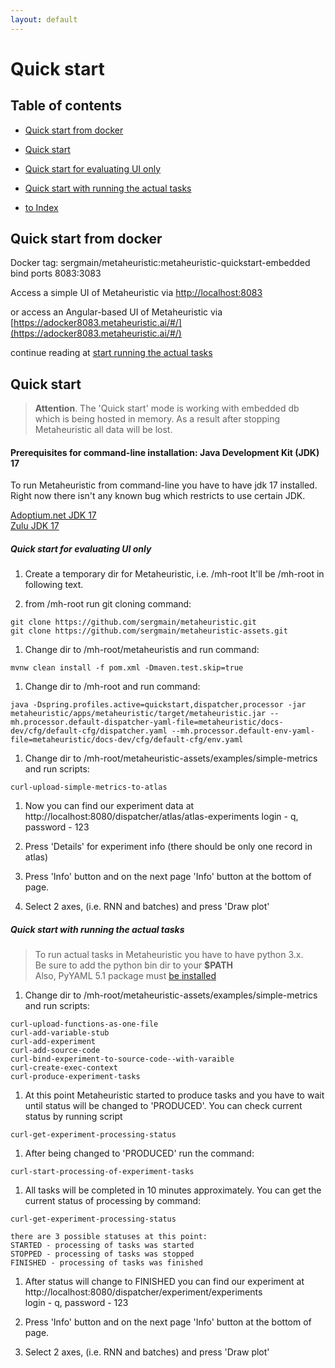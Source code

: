 ```yaml
---
layout: default
---
```


# Quick start

## Table of contents

- [Quick start from docker](#quick-start-from-docker)
- [Quick start](#quick-start)
- [Quick start for evaluating UI only](#quick-start-for-evaluating-ui-only)
- [Quick start with running the actual tasks](#quick-start-with-running-the-actual-tasks)

- [to Index](/index)


## Quick start from docker

Docker tag: sergmain/metaheuristic:metaheuristic-quickstart-embedded  
bind ports 8083:3083

Access a simple UI of Metaheuristic via [http://localhost:8083](http://localhost:8083)

or access an Angular-based UI of Metaheuristic via
[https://adocker8083.metaheuristic.ai/#/](https://adocker8083.metaheuristic.ai/#/)  

continue reading at [start running the actual tasks](#quick-start-with-running-the-actual-tasks) 



## Quick start
>**Attention**. The 'Quick start' mode is working with embedded db which is being hosted in memory. 
As a result after stopping Metaheuristic all data will be lost.


#### Prerequisites for command-line installation: Java Development Kit (JDK) 17

To run Metaheuristic from command-line you have to have jdk 17 installed.  
Right now there isn't any known bug which restricts to use certain JDK.

[Adoptium.net JDK 17](https://adoptium.net/temurin/releases/?version=17)  
[Zulu JDK 17](https://www.azul.com/downloads/?version=java-17-lts&package=jdk#zulu)


##### Quick start for evaluating UI only

1. Create a temporary dir for Metaheuristic, i.e. /mh-root 
It'll be /mh-root in following text. 

1. from /mh-root run git cloning command:
```text
git clone https://github.com/sergmain/metaheuristic.git
git clone https://github.com/sergmain/metaheuristic-assets.git
```

1. Change dir to /mh-root/metaheuristis and run command:
```text
mvnw clean install -f pom.xml -Dmaven.test.skip=true
```

1. Change dir to /mh-root and run command:
```text
java -Dspring.profiles.active=quickstart,dispatcher,processor -jar metaheuristic/apps/metaheuristic/target/metaheuristic.jar --mh.processor.default-dispatcher-yaml-file=metaheuristic/docs-dev/cfg/default-cfg/dispatcher.yaml --mh.processor.default-env-yaml-file=metaheuristic/docs-dev/cfg/default-cfg/env.yaml 
```

1. Change dir to /mh-root/metaheuristic-assets/examples/simple-metrics and run scripts:
```text
curl-upload-simple-metrics-to-atlas
```

1. Now you can find our experiment data at http://localhost:8080/dispatcher/atlas/atlas-experiments
login - q, password - 123

1. Press 'Details' for experiment info (there should be only one record in atlas)

1. Press 'Info' button and on the next page 'Info' button at the bottom of page.

1. Select 2 axes, (i.e. RNN and batches) and press 'Draw plot' 


##### Quick start with running the actual tasks
>To run actual tasks in Metaheuristic you have to have python 3.x.  
Be sure to add the python bin dir to your **$PATH**  
Also, PyYAML 5.1 package must [be installed](https://pyyaml.org/wiki/PyYAMLDocumentation) 

1. Change dir to /mh-root/metaheuristic-assets/examples/simple-metrics and run scripts:
```text
curl-upload-functions-as-one-file
curl-add-variable-stub
curl-add-experiment
curl-add-source-code
curl-bind-experiment-to-source-code--with-varaible
curl-create-exec-context
curl-produce-experiment-tasks
```

1. At this point Metaheuristic started to produce tasks 
and you have to wait until status will be changed to 'PRODUCED'. You can check current status by running script
```text
curl-get-experiment-processing-status
```

1. After being changed to 'PRODUCED' run the command:
```text
curl-start-processing-of-experiment-tasks
```

1. All tasks will be completed in 10 minutes approximately. You can get the current status of processing by command:
```text
curl-get-experiment-processing-status
```

    there are 3 possible statuses at this point:  
    STARTED - processing of tasks was started  
    STOPPED - processing of tasks was stopped  
    FINISHED - processing of tasks was finished  

1. After status will change to FINISHED you can find our experiment at http://localhost:8080/dispatcher/experiment/experiments  
login - q, password - 123

1. Press 'Info' button and on the next page 'Info' button at the bottom of page.

1. Select 2 axes, (i.e. RNN and batches) and press 'Draw plot' 

